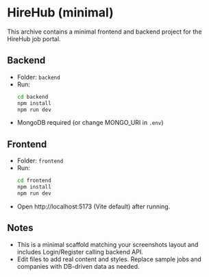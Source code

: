 # HireHub (minimal)
This archive contains a minimal frontend and backend project for the HireHub job portal.

## Backend
- Folder: `backend`
- Run:
  ```bash
  cd backend
  npm install
  npm run dev
  ```
- MongoDB required (or change MONGO_URI in `.env`)

## Frontend
- Folder: `frontend`
- Run:
  ```bash
  cd frontend
  npm install
  npm run dev
  ```
- Open http://localhost:5173 (Vite default) after running.

## Notes
- This is a minimal scaffold matching your screenshots layout and includes Login/Register calling backend API.
- Edit files to add real content and styles. Replace sample jobs and companies with DB-driven data as needed.
